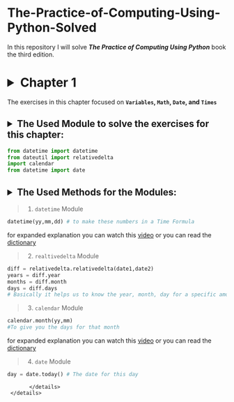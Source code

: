<h1> The-Practice-of-Computing-Using-Python-Solved </h1>

In this repository I will solve  **_The Practice of Computing Using Python_** book the third edition.


# <details> <summary> Chapter 1 </summary>

The exercises in this chapter focused on <b> `Variables`, `Math`, `Date`, and `Times` </b>

##   <details> <summary> The Used Module to solve the exercises for this chapter: </summary>
```python
from datetime import datetime
from dateutil import relativedelta
import calendar
from datetime import date
```
     
 ##        <details> <summary> The Used Methods for the Modules: </summary>


>1. `datetime` Module
```python
datetime(yy,mm,dd) # to make these numbers in a Time Formula
```

for expanded explanation you can watch this [video](https://www.youtube.com/watch?v=eirjjyP2qcQ) or you can read the [dictionary](https://docs.python.org/3/library/datetime.html)



>2. `realtivedelta` Module

```python
diff = relativedelta.relativedelta(date1,date2)
years = diff.year
months = diff.month
days = diff.days
# Basically it helps us to know the year, month, day for a specific amount of time
```



>3. `calendar` Module
```python
calendar.month(yy,mm)
#To give you the days for that month
```
for expanded explanation you can watch this [video](https://www.youtube.com/watch?v=amFOJMmHk8I) or you can read the [dictionary](https://docs.python.org/3/library/calendar.html)


>4. `date` Module
```python
day = date.today() # The date for this day
```
           </details>
     </details>
</details>


